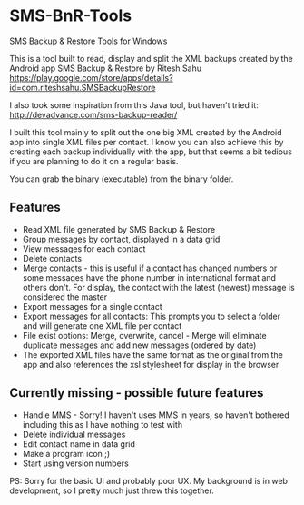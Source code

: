 SMS-BnR-Tools
=============

SMS Backup &amp; Restore Tools for Windows

This is a tool built to read, display and split the XML backups created by the Android app SMS Backup & Restore by Ritesh Sahu
https://play.google.com/store/apps/details?id=com.riteshsahu.SMSBackupRestore

I also took some inspiration from this Java tool, but haven't tried it: http://devadvance.com/sms-backup-reader/

I built this tool mainly to split out the one big XML created by the Android app into single XML files per contact. I know you can also achieve this by creating each backup individually with the app, but that seems a bit tedious if you are planning to do it on a regular basis.

You can grab the binary (executable) from the binary folder.

Features
--------
  * Read XML file generated by SMS Backup & Restore
  * Group messages by contact, displayed in a data grid
  * View messages for each contact
  * Delete contacts
  * Merge contacts - this is useful if a contact has changed numbers or some messages have the phone number in international format and others don't. For display, the contact with the latest (newest) message is considered the master
  * Export messages for a single contact
  * Export messages for all contacts: This prompts you to select a folder and will generate one XML file per contact
  * File exist options: Merge, overwrite, cancel - Merge will eliminate duplicate messages and add new messages (ordered by date)
  * The exported XML files have the same format as the original from the app and also references the xsl stylesheet for display in the browser

Currently missing - possible future features
--------------------------------------------
  * Handle MMS - Sorry! I haven't uses MMS in years, so haven't bothered including this as I have nothing to test with
  * Delete individual messages
  * Edit contact name in data grid
  * Make a program icon ;)
  * Start using version numbers

PS: Sorry for the basic UI and probably poor UX. My background is in web development, so I pretty much just threw this together.